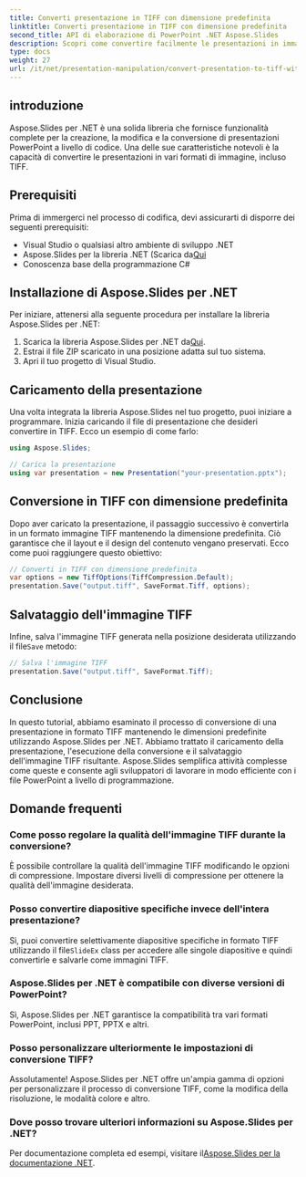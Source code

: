 ```yaml
---
title: Converti presentazione in TIFF con dimensione predefinita
linktitle: Converti presentazione in TIFF con dimensione predefinita
second_title: API di elaborazione di PowerPoint .NET Aspose.Slides
description: Scopri come convertire facilmente le presentazioni in immagini TIFF con le dimensioni predefinite utilizzando Aspose.Slides per .NET.
type: docs
weight: 27
url: /it/net/presentation-manipulation/convert-presentation-to-tiff-with-default-size/
---
```


## introduzione

Aspose.Slides per .NET è una solida libreria che fornisce funzionalità complete per la creazione, la modifica e la conversione di presentazioni PowerPoint a livello di codice. Una delle sue caratteristiche notevoli è la capacità di convertire le presentazioni in vari formati di immagine, incluso TIFF.

## Prerequisiti

Prima di immergerci nel processo di codifica, devi assicurarti di disporre dei seguenti prerequisiti:

- Visual Studio o qualsiasi altro ambiente di sviluppo .NET
-  Aspose.Slides per la libreria .NET (Scarica da[Qui](https://downloads.aspose.com/slides/net)
- Conoscenza base della programmazione C#

## Installazione di Aspose.Slides per .NET

Per iniziare, attenersi alla seguente procedura per installare la libreria Aspose.Slides per .NET:

1.  Scarica la libreria Aspose.Slides per .NET da[Qui](https://downloads.aspose.com/slides/net).
2. Estrai il file ZIP scaricato in una posizione adatta sul tuo sistema.
3. Apri il tuo progetto di Visual Studio.

## Caricamento della presentazione

Una volta integrata la libreria Aspose.Slides nel tuo progetto, puoi iniziare a programmare. Inizia caricando il file di presentazione che desideri convertire in TIFF. Ecco un esempio di come farlo:

```csharp
using Aspose.Slides;

// Carica la presentazione
using var presentation = new Presentation("your-presentation.pptx");
```

## Conversione in TIFF con dimensione predefinita

Dopo aver caricato la presentazione, il passaggio successivo è convertirla in un formato immagine TIFF mantenendo la dimensione predefinita. Ciò garantisce che il layout e il design del contenuto vengano preservati. Ecco come puoi raggiungere questo obiettivo:

```csharp
// Converti in TIFF con dimensione predefinita
var options = new TiffOptions(TiffCompression.Default);
presentation.Save("output.tiff", SaveFormat.Tiff, options);
```

## Salvataggio dell'immagine TIFF

 Infine, salva l'immagine TIFF generata nella posizione desiderata utilizzando il file`Save` metodo:

```csharp
// Salva l'immagine TIFF
presentation.Save("output.tiff", SaveFormat.Tiff);
```

## Conclusione

In questo tutorial, abbiamo esaminato il processo di conversione di una presentazione in formato TIFF mantenendo le dimensioni predefinite utilizzando Aspose.Slides per .NET. Abbiamo trattato il caricamento della presentazione, l'esecuzione della conversione e il salvataggio dell'immagine TIFF risultante. Aspose.Slides semplifica attività complesse come queste e consente agli sviluppatori di lavorare in modo efficiente con i file PowerPoint a livello di programmazione.

## Domande frequenti

### Come posso regolare la qualità dell'immagine TIFF durante la conversione?

È possibile controllare la qualità dell'immagine TIFF modificando le opzioni di compressione. Impostare diversi livelli di compressione per ottenere la qualità dell'immagine desiderata.

### Posso convertire diapositive specifiche invece dell'intera presentazione?

 Sì, puoi convertire selettivamente diapositive specifiche in formato TIFF utilizzando il file`SlideEx` class per accedere alle singole diapositive e quindi convertirle e salvarle come immagini TIFF.

### Aspose.Slides per .NET è compatibile con diverse versioni di PowerPoint?

Sì, Aspose.Slides per .NET garantisce la compatibilità tra vari formati PowerPoint, inclusi PPT, PPTX e altri.

### Posso personalizzare ulteriormente le impostazioni di conversione TIFF?

Assolutamente! Aspose.Slides per .NET offre un'ampia gamma di opzioni per personalizzare il processo di conversione TIFF, come la modifica della risoluzione, le modalità colore e altro.

### Dove posso trovare ulteriori informazioni su Aspose.Slides per .NET?

 Per documentazione completa ed esempi, visitare il[Aspose.Slides per la documentazione .NET](https://reference.aspose.com/slides/net).